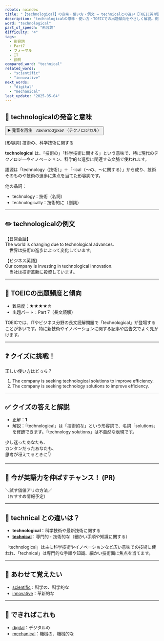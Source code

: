 ```yaml
---
robots: noindex
title: "【technological】の意味・使い方・例文 ― technicalとの違い【TOEIC英単語】"
description: "technologicalの意味・使い方・TOEICでの出題傾向をやさしく解説。例文・クイズ付きでtechnicalとの違いもわかりやすく学べます。"
word: "technological"
part_of_speech: "形容詞"
difficulty: "4"
tags:
  - 形容詞
  - Part7
  - フォーマル
  - IT
  - 説明
compared_word: "technical"
related_words:
  - "scientific"
  - "innovative"
next_words:
  - "digital"
  - "mechanical"
last_update: "2025-05-04"
---
```


## 🔰 technologicalの発音と意味

<button class="play-audio" onclick="playTTS('technological')">
  <span class="play-audio-main">
    ▶️ 発音を再生　/tɛknəˈlɒdʒɪkəl/
  </span>
  <span class="play-audio-sub">
    （テクノロジカル）
  </span>
</button>

[形容詞] 技術の、科学技術に関する

**technological** は、「技術の」「科学技術に関する」という意味で、特に現代のテクノロジーやイノベーション、科学的な進歩に関連する文脈で使われます。

語源は「technology（技術）」＋「-ical（～の、～に関する）」から成り、技術そのものや技術の進歩に焦点を当てた形容詞です。

他の品詞：  
- technology：技術（名詞）
- technologically：技術的に（副詞）

---

## ✏️ technologicalの例文

【日常会話】  
The world is changing due to technological advances.  
　世界は技術の進歩によって変化しています。

【ビジネス英語】  
Our company is investing in technological innovation.  
　当社は技術革新に投資しています。

---

## 🎯 TOEICの出題頻度と傾向

- 難易度：★★★★☆
- 出題パート：Part 7（長文読解）

TOEICでは、ITやビジネス分野の長文読解問題で「technological」が登場することが多いです。特に新技術やイノベーションに関する記事や広告文でよく見かけます。

---

## ❓ クイズに挑戦！

正しい使い方はどっち？

1. The company is seeking technological solutions to improve efficiency.  
2. The company is seeking technology solutions to improve efficiency.

---

## ✅ クイズの答えと解説

- 正解：**1**
- 解説：「technological」は「技術的な」という形容詞で、名詞「solutions」を修飾できます。「technology solutions」は不自然な表現です。

少し迷ったあなたも、  
カンタンだったあなたも、  
思考が冴えてるときに👇️

---

## 🚀 今が英語力を伸ばすチャンス！ (PR)

<div class="info-center">
＼試す価値アリの方法／<br>  
（おすすめ情報予定）
</div>

---

## 🤔  technical との違いは？

- **technological**：科学技術や最新技術に関する
- **[technical](/word/technical)**：専門的・技術的な（細かい手順や知識に関する）

「technological」は主に科学技術やイノベーションなど広い意味での技術に使われ、「technical」は専門的な手順や知識、細かい技術面に焦点を当てます。

---

## 🧩 あわせて覚えたい

- [scientific](/word/scientific)：科学の、科学的な
- [innovative](/word/innovative)：革新的な

---

## 📖 できればこれも

- [digital](/word/digital)：デジタルの
- [mechanical](/word/mechanical)：機械の、機械的な

<!-- cvid: aid15_bid19 -->
